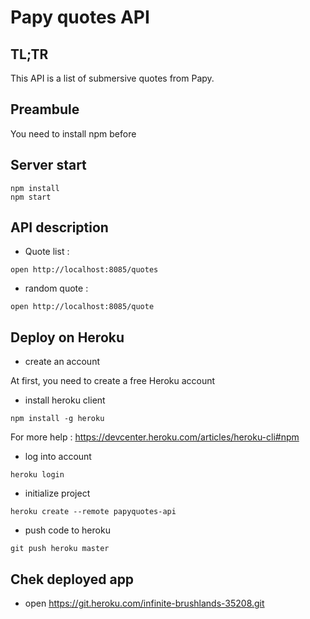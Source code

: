 # Papy quotes API

## TL;TR

This API is a list of submersive quotes from Papy.

## Preambule

You need to install npm before

## Server start

```
npm install
npm start
```

## API description

* Quote list :

```
open http://localhost:8085/quotes
```

* random quote :

```
open http://localhost:8085/quote
```

## Deploy on Heroku

* create an account

At first, you need to create a free Heroku account

* install heroku client

```
npm install -g heroku
```

For more help : https://devcenter.heroku.com/articles/heroku-cli#npm

* log into account
  
```
heroku login
```

* initialize project
  
```
heroku create --remote papyquotes-api
```

* push code to heroku

```
git push heroku master
```


## Chek deployed app

* open https://git.heroku.com/infinite-brushlands-35208.git